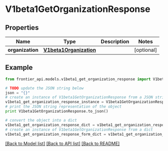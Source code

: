 # V1beta1GetOrganizationResponse


## Properties
Name | Type | Description | Notes
------------ | ------------- | ------------- | -------------
**organization** | [**V1beta1Organization**](V1beta1Organization.md) |  | [optional] 

## Example

```python
from frontier_api.models.v1beta1_get_organization_response import V1beta1GetOrganizationResponse

# TODO update the JSON string below
json = "{}"
# create an instance of V1beta1GetOrganizationResponse from a JSON string
v1beta1_get_organization_response_instance = V1beta1GetOrganizationResponse.from_json(json)
# print the JSON string representation of the object
print V1beta1GetOrganizationResponse.to_json()

# convert the object into a dict
v1beta1_get_organization_response_dict = v1beta1_get_organization_response_instance.to_dict()
# create an instance of V1beta1GetOrganizationResponse from a dict
v1beta1_get_organization_response_form_dict = v1beta1_get_organization_response.from_dict(v1beta1_get_organization_response_dict)
```
[[Back to Model list]](../README.md#documentation-for-models) [[Back to API list]](../README.md#documentation-for-api-endpoints) [[Back to README]](../README.md)


